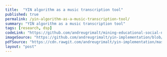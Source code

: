 ```yaml
---
title:  "YIN algorithm as a music transcription tool"
published: true
permalink: /yin-algorithm-as-a-music-transcription-tool/
summary: "YIN algorithm as a music transcription tool"
tags: [research, dsp]
codeLink: "https://github.com/andreugrimalt/mining-educational-social-networks"
imageSource: "https://github.com/andreugrimalt/yin-implementation/blob/master/yin.png?raw=true"
pdfSource: "https://cdn.rawgit.com/andreugrimalt/yin-implementation/master/andreugrimaltYIN.pdf"
layout: "post"
---
```

